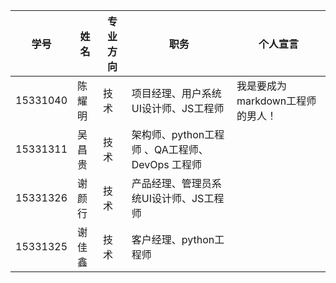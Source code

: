 | 学号       | 姓名   | 专业方向 | 职务                              | 个人宣言                 |
| -------- | ---- | ---- | ------------------------------- | -------------------- |
| 15331040 | 陈耀明  | 技术   | 项目经理、用户系统UI设计师、JS工程师            | 我是要成为markdown工程师的男人！ |
| 15331311 | 吴昌贵  | 技术   | 架构师、python工程师 、QA工程师、DevOps 工程师 |                      |
| 15331326 | 谢颜行  | 技术   | 产品经理、管理员系统UI设计师、JS工程师           |                      |
| 15331325 | 谢佳鑫  | 技术   | 客户经理、python工程师                  |                      |

